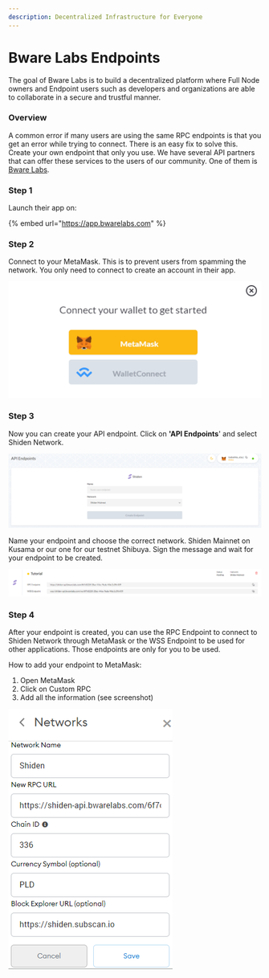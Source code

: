 ```yaml
---
description: Decentralized Infrastructure for Everyone
---
```


# Bware Labs Endpoints



The goal of Bware Labs is to build a decentralized platform where Full Node owners and Endpoint users such as developers and organizations are able to collaborate in a secure and trustful manner.&#x20;

### Overview

A common error if many users are using the same RPC endpoints is that you get an error while trying to connect. There is an easy fix to solve this. Create your own endpoint that only you use. We have several API partners that can offer these services to the users of our community. One of them is [Bware Labs](https://bwarelabs.com).

### Step 1

Launch their app on:

{% embed url="https://app.bwarelabs.com" %}

### Step 2

Connect to your MetaMask. This is to prevent users from spamming the network. You only need to connect to create an account in their app.

![](<../../.gitbook/assets/image (110) (1) (1) (1) (1).png>)

### **Step 3**

Now you can create your API endpoint. Click on **'API Endpoints**' and select Shiden Network.

![You can select endpoint for Shibuya or Shiden.](<../../.gitbook/assets/image (108) (1) (1).png>)

Name your endpoint and choose the correct network. Shiden Mainnet on Kusama or our one for our testnet Shibuya. Sign the message and wait for your endpoint to be created.

![](<../../.gitbook/assets/image (113) (1) (1).png>)

### Step 4

After your endpoint is created, you can use the RPC Endpoint to connect to Shiden Network through MetaMask or the WSS Endpoint to be used for other applications. Those endpoints are only for you to be used.

How to add your endpoint to MetaMask:

1. Open MetaMask
2. Click on Custom RPC
3. Add all the information (see screenshot)

![MetaMask - Custom RPC](<../../.gitbook/assets/image (109) (1) (1) (1).png>)

